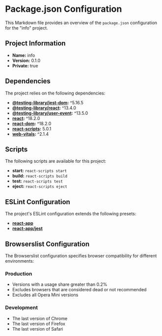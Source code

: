 # Package.json Configuration

This Markdown file provides an overview of the `package.json` configuration for the "info" project.

## Project Information

- **Name:** info
- **Version:** 0.1.0
- **Private:** true

## Dependencies

The project relies on the following dependencies:

- **[@testing-library/jest-dom](https://www.npmjs.com/package/@testing-library/jest-dom):** ^5.16.5
- **[@testing-library/react](https://www.npmjs.com/package/@testing-library/react):** ^13.4.0
- **[@testing-library/user-event](https://www.npmjs.com/package/@testing-library/user-event):** ^13.5.0
- **[react](https://www.npmjs.com/package/react):** ^18.2.0
- **[react-dom](https://www.npmjs.com/package/react-dom):** ^18.2.0
- **[react-scripts](https://www.npmjs.com/package/react-scripts):** 5.0.1
- **[web-vitals](https://www.npmjs.com/package/web-vitals):** ^2.1.4

## Scripts

The following scripts are available for this project:

- **start:** `react-scripts start`
- **build:** `react-scripts build`
- **test:** `react-scripts test`
- **eject:** `react-scripts eject`

## ESLint Configuration

The project's ESLint configuration extends the following presets:

- **[react-app](https://www.npmjs.com/package/eslint-config-react-app)**
- **[react-app/jest](https://www.npmjs.com/package/eslint-config-react-app)**

## Browserslist Configuration

The Browserslist configuration specifies browser compatibility for different environments:

### Production

- Versions with a usage share greater than 0.2%
- Excludes browsers that are considered dead or not recommended
- Excludes all Opera Mini versions

### Development

- The last version of Chrome
- The last version of Firefox
- The last version of Safari


